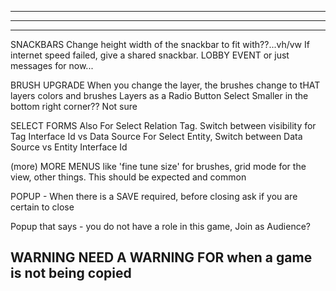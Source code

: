 --------------------------------------------------------------------------------------
--------------------------------------------------------------------------------------
--------------------------------------------------------------------------------------

SNACKBARS
  Change height width of the snackbar to fit with??...vh/vw
  If internet speed failed, give a shared snackbar. LOBBY EVENT or just messages for now...

BRUSH UPGRADE
  When you change the layer, the brushes change to tHAT layers colors and brushes
  Layers as a Radio Button Select
  Smaller in the bottom right corner?? Not sure

SELECT FORMS
  Also For Select Relation Tag. Switch between visibility for Tag Interface Id vs Data Source
  For Select Entity, Switch between Data Source vs Entity Interface Id

(more) MORE MENUS
like 'fine tune size' for brushes, grid mode for the view, other things. This should be expected and common

POPUP - When there is a SAVE required, before closing ask if you are certain to close

Popup that says - you do not have a role in this game, Join as Audience?

WARNING
  NEED A WARNING FOR when a game is not being copied
--